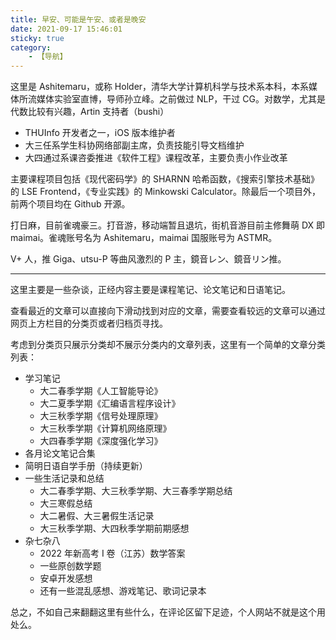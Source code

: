 ```yaml
---
title: 早安、可能是午安、或者是晚安
date: 2021-09-17 15:46:01
sticky: true
category:
    - 【导航】
---
```


这里是 Ashitemaru，或称 Holder，清华大学计算机科学与技术系本科，本系媒体所流媒体实验室直博，导师孙立峰。之前做过 NLP，干过 CG。对数学，尤其是代数比较有兴趣，Artin 支持者（bushi）

- THUInfo 开发者之一，iOS 版本维护者
- 大三任系学生科协网络部副主席，负责技能引导文档维护
- 大四通过系课咨委推进《软件工程》课程改革，主要负责小作业改革

主要课程项目包括《现代密码学》的 SHARNN 哈希函数，《搜索引擎技术基础》的 LSE Frontend，《专业实践》的 Minkowski Calculator。除最后一个项目外，前两个项目均在 Github 开源。

打日麻，目前雀魂豪三。打音游，移动端暂且退坑，街机音游目前主修舞萌 DX 即 maimai。雀魂账号名为 Ashitemaru，maimai 国服账号为 ASTMR。

V+ 人，推 Giga、utsu-P 等曲风激烈的 P 主，鏡音レン、鏡音リン推。

---

这里主要是一些杂谈，正经内容主要是课程笔记、论文笔记和日语笔记。

查看最近的文章可以直接向下滑动找到对应的文章，需要查看较远的文章可以通过网页上方栏目的分类页或者归档页寻找。

考虑到分类页只展示分类却不展示分类内的文章列表，这里有一个简单的文章分类列表：

- 学习笔记
    - 大二春季学期《人工智能导论》
    - 大二夏季学期《汇编语言程序设计》
    - 大三秋季学期《信号处理原理》
    - 大三秋季学期《计算机网络原理》
    - 大四春季学期《深度强化学习》
- 各月论文笔记合集
- 简明日语自学手册（持续更新）
- 一些生活记录和总结
    - 大二春季学期、大三秋季学期、大三春季学期总结
    - 大三寒假总结
    - 大二暑假、大三暑假生活记录
    - 大三秋季学期、大四秋季学期前期感想
- 杂七杂八
    - 2022 年新高考 I 卷（江苏）数学答案
    - 一些原创数学题
    - 安卓开发感想
    - 还有一些混乱感想、游戏笔记、歌词记录本

总之，不如自己来翻翻这里有些什么，在评论区留下足迹，个人网站不就是这个用处么。